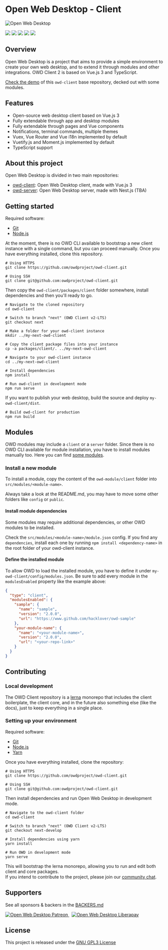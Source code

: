 # Open Web Desktop - Client

<p>
    <img src="https://i.imgur.com/9peh1BX.png" alt="Open Web Desktop" />
</p>

<p>
    <a href="https://github.com/owdproject/owd-client/tree/next"><img src="https://img.shields.io/github/release/owdproject/owd-client.svg" /></a>
    <a href="https://npmjs.com/package/@owd-client/core"><img src="https://img.shields.io/npm/v/@owd-client/core.svg?color=blue" /></a>
    <a href="https://github.com/owdproject/owd-client/tree/next"><img src="https://img.shields.io/badge/owd-client-1895b1" /></a>
    <a href="https://github.com/topics/owd-modules"><img src="https://img.shields.io/badge/owd-modules-888" /></a>
    <a href="https://discord.gg/3KFVP8b"><img src="https://img.shields.io/discord/759699532896010261?color=7289da" /></a>
</p>

## Overview
Open Web Desktop is a project that aims to provide a simple environment to create your own web desktop, and to extend it through modules and other integrations. OWD Client 2 is based on Vue.js 3 and TypeScript.

[Check the demo](https://next-demo.owdproject.org) of this `owd-client` base repository, decked out with some modules.

## Features
- Open-source web desktop client based on Vue.js 3
- Fully extendable through app and desktop modules
- Fully extendable through pages and Vue components
- Notifications, terminal commands, multiple themes
- Vuex, Vue Router and Vue i18n implemented by default
- Vuetify.js and Moment.js implemented by default
- TypeScript support

## About this project
Open Web Desktop is divided in two main repositories:
- [owd-client](https://github.com/owdproject/owd-client/tree/next): Open Web Desktop client, made with Vue.js 3
- [owd-server](https://github.com/owdproject/owd-server): Open Web Desktop server, made with Nest.js (TBA)

## Getting started
Required software:

- [Git](https://git-scm.com)
- [Node.js](https://nodejs.org)

At the moment, there is no OWD CLI available to bootstrap a new client instance with a single command,
but you can proceed manually. Once you have everything installed, clone this repository.

```
# Using HTTPS
git clone https://github.com/owdproject/owd-client.git

# Using SSH
git clone git@github.com:owdproject/owd-client.git
```

Then copy the `owd-client/packages/client` folder somewhere, install dependencies and then you'll ready to go.
```
# Navigate to the cloned repository
cd owd-client

# Switch to branch "next" (OWD Client v2-LTS)
git checkout next

# Make a folder for your owd-client instance
mkdir ../my-next-owd-client

# Copy the client package files into your instance
cp -a packages/client/. ../my-next-owd-client

# Navigate to your owd-client instance
cd ../my-next-owd-client

# Install dependencies
npm install

# Run owd-client in development mode
npm run serve
```

If you want to publish your web desktop, build the source and deploy `my-owd-client/dist`.
```
# Build owd-client for production
npm run build
```

## Modules
OWD modules may include a `client` or a `server` folder. Since there is no OWD CLI available for module installation, you have to install modules manually too.
Here you can find [some modules](https://github.com/topics/owd-modules).

### Install a new module
To install a module, copy the content of the  `owd-module/client` folder into `src/modules/<module-name>`.

Always take a look at the README.md, you may have to move some other folders like `config` or `public`.

#### Install module dependencies
Some modules may require additional dependencies, or other OWD modules to be installed.

Check the `src/modules/<module-name>/module.json` config. If you find any `dependencies`,
install each one by running `npm install <dependency-name>` in the root folder of your owd-client instance.

#### Define the installed module
To allow OWD to load the installed module, you have to define it under `my-owd-client/config/modules.json`.
Be sure to add every module in the `modulesEnabled` property like the example above:

```json
{
  "type": "client",
  "modulesEnabled": {
    "sample": {
      "name": "sample",
      "version": "2.0.0",
      "url": "https://www.github.com/hacklover/owd-sample"
    },
    "your-module-name": {
      "name": "<your-module-name>",
      "version": "2.0.0",
      "url": "<your-repo-link>"
    }
  }
}
```

## Contributing

### Local development
The OWD Client repository is a [lerna](https://github.com/lerna/lerna) monorepo that includes the client boilerplate, the client core, and in the future also something else (like the docs), just to keep everything in a single place.

### Setting up your environment

Required software:

- [Git](https://git-scm.com)
- [Node.js](https://nodejs.org)
- [Yarn](https://classic.yarnpkg.com)

Once you have everything installed, clone the repository:

```
# Using HTTPS
git clone https://github.com/owdproject/owd-client.git

# Using SSH
git clone git@github.com:owdproject/owd-client.git
```

Then install dependencies and run Open Web Desktop in development mode.
```
# Navigate to the owd-client folder
cd owd-client

# Switch to branch "next" (OWD Client v2-LTS)
git checkout next-develop

# Install dependencies using yarn
yarn install

# Run OWD in development mode
yarn serve
```
This will bootstrap the lerna monorepo, allowing you to run and edit both client and core packages.   
If you intend to contribute to the project, please join our [community chat](https://discord.gg/3KFVP8b).

## Supporters

See all sponsors & backers in the [BACKERS.md](BACKERS.md)

<a href="https://www.patreon.com/hacklover">
    <img alt="Open Web Desktop Patreon" src="https://img.shields.io/badge/dynamic/json?color=%23e85b46&label=patreon&query=data.attributes.patron_count&suffix=%20patrons&url=https://www.patreon.com/api/campaigns/1208485" />
</a>
&nbsp;
<a href="https://www.liberapay.com/hacklover">
    <img alt="Open Web Desktop Liberapay" src="https://img.shields.io/liberapay/receives/hacklover?label=liberapay" />
</a>

## License
This project is released under the [GNU GPL3 License](LICENSE)